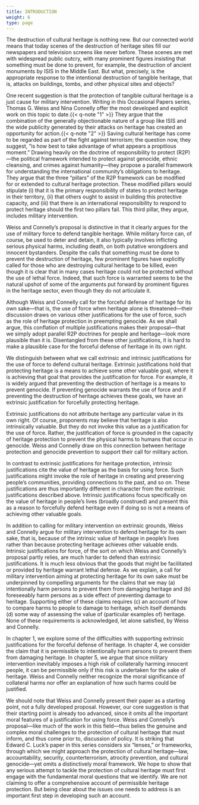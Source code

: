 ```yaml
---
title: INTRODUCTION
weight: 6
type: page
---
```


The destruction of cultural heritage is nothing new. But our connected world means that today scenes of the destruction of heritage sites fill our newspapers and television screens like never before. These scenes are met with widespread public outcry, with many prominent figures insisting that something must be done to prevent, for example, the destruction of ancient monuments by ISIS in the Middle East. But what, precisely, is the appropriate response to the intentional destruction of tangible heritage, that is, attacks on buildings, tombs, and other physical sites and objects?

One recent suggestion is that the protection of tangible cultural heritage is a just cause for military intervention. Writing in this Occasional Papers series, Thomas G. Weiss and Nina Connelly offer the most developed and explicit work on this topic to date.{{< q-note "1" >}} They argue that the combination of the generally objectionable nature of a group like ISIS and the wide publicity generated by their attacks on heritage has created an opportunity for action.{{< q-note "2" >}} Saving cultural heritage has come to be regarded as part of the fight against terrorism; the question now, they suggest, “is how best to take advantage of what appears a propitious moment.”  Drawing heavily on the doctrine of responsibility to protect (R2P)—the political framework intended to protect against genocide, ethnic cleansing, and crimes against humanity—they propose a parallel framework for understanding the international community’s obligations to heritage. They argue that the three “pillars” of the R2P framework can be modified for or extended to cultural heritage protection. These modified pillars would stipulate (i) that it is the primary responsibility of states to protect heritage in their territory, (ii) that others ought to assist in building this protective capacity, and (iii) that there is an international responsibility to respond to protect heritage should the first two pillars fail. This third pillar, they argue, includes military intervention.

Weiss and Connelly’s proposal is distinctive in that it clearly argues for the use of military force to defend tangible heritage. While military force can, of course, be used to deter and detain, it also typically involves inflicting serious physical harms, including death, on both putative wrongdoers and innocent bystanders. Despite the calls that something must be done to prevent the destruction of heritage, few prominent figures have explicitly called for those who are destroying cultural heritage to be killed, even though it is clear that in many cases heritage could not be protected without the use of lethal force.  Indeed, that such force is warranted seems to be the natural upshot of some of the arguments put forward by prominent figures in the heritage sector, even though they do not articulate it.

Although Weiss and Connelly call for the forceful defense of heritage for its own sake—that is, the use of force when heritage alone is threatened—their discussion draws on various other justifications for the use of force, such as the role of heritage protection in preempting genocide. As we shall argue, this conflation of multiple justifications makes their proposal—that we simply adopt parallel R2P doctrines for people and heritage—look more plausible than it is. Disentangled from these other justifications, it is hard to make a plausible case for the forceful defense of heritage in its own right.

We distinguish between what we call extrinsic and intrinsic justifications for the use of force to defend cultural heritage. Extrinsic justifications hold that protecting heritage is a means to achieve some other valuable goal, where it is achieving that goal that provides the justification for force. For example, it is widely argued that preventing the destruction of heritage is a means to prevent genocide. If preventing genocide warrants the use of force and if preventing the destruction of heritage achieves these goals, we have an extrinsic justification for forcefully protecting heritage.

Extrinsic justifications do not attribute heritage any particular value in its own right. Of course, proponents may believe that heritage is also intrinsically valuable. But they do not invoke this value as a justification for the use of force. Rather, the justification of force is grounded in the capacity of heritage protection to prevent the physical harms to humans that occur in genocide. Weiss and Connelly draw on this connection between heritage protection and genocide prevention to support their call for military action.

In contrast to extrinsic justifications for heritage protection, intrinsic justifications cite the value of heritage as the basis for using force. Such justifications might invoke the role of heritage in creating and preserving people’s communities, providing connections to the past, and so on. These justifications are thus importantly different in character from the extrinsic justifications described above. Intrinsic justifications focus specifically on the value of heritage in people’s lives (broadly construed) and present this as a reason to forcefully defend heritage even if doing so is not a means of achieving other valuable goals.

In addition to calling for military intervention on extrinsic grounds, Weiss and Connelly argue for military intervention to defend heritage for its own sake, that is, because of the intrinsic value of heritage in people’s lives rather than because protecting heritage achieves other valuable ends. Intrinsic justifications for force, of the sort on which Weiss and Connelly’s proposal partly relies, are much harder to defend than extrinsic justifications. It is much less obvious that the goods that might be facilitated or provided by heritage warrant lethal defense. As we explain, a call for military intervention aiming at protecting heritage for its own sake must be underpinned by compelling arguments for the claims that we may (a) intentionally harm persons to prevent them from damaging heritage and (b) foreseeably harm persons as a side effect of preventing damage to heritage. Supporting either of these claims requires (c) an account of how to compare harms to people to damage to heritage, which itself demands (d) some way of assessing the value of (particular examples of) heritage. None of these requirements is acknowledged, let alone satisfied, by Weiss and Connelly.

In chapter 1, we explore some of the difficulties with supporting extrinsic justifications for the forceful defense of heritage. In chapter 4, we consider the claim that it is permissible to intentionally harm persons to prevent them from damaging heritage. In chapter 5, we argue that since military intervention inevitably imposes a high risk of collaterally harming innocent people, it can be permissible only if this risk is undertaken for the sake of heritage. Weiss and Connelly neither recognize the moral significance of collateral harms nor offer an explanation of how such harms could be justified.

We should note that Weiss and Connelly present their paper as a starting point, not a fully developed proposal. However, our core suggestion is that their starting point is already too advanced, since it omits all the important moral features of a justification for using force. Weiss and Connelly’s proposal—like much of the work in this field—thus belies the genuine and complex moral challenges to the protection of cultural heritage that must inform, and thus come prior to, discussion of policy.  It is striking that Edward C. Luck’s paper in this series considers six “lenses,” or frameworks, through which we might approach the protection of cultural heritage—law, accountability, security, counterterrorism, atrocity prevention, and cultural genocide—yet omits a distinctively moral framework. We hope to show that any serious attempt to tackle the protection of cultural heritage must first engage with the fundamental moral questions that we identify. We are not claiming to offer a comprehensive account of permissible heritage protection. But being clear about the issues one needs to address is an important first step in developing such an account.
